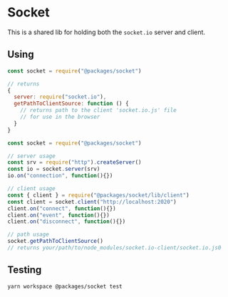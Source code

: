 # Socket

This is a shared lib for holding both the `socket.io` server and client.

## Using

```javascript
const socket = require("@packages/socket")

// returns
{
  server: require("socket.io"),
  getPathToClientSource: function () {
    // returns path to the client 'socket.io.js' file
    // for use in the browser
  }
}
```

```javascript
const socket = require("@packages/socket")

// server usage
const srv = require("http").createServer()
const io = socket.server(srv)
io.on("connection", function(){})

// client usage
const { client } = require("@packages/socket/lib/client")
const client = socket.client("http://localhost:2020")
client.on("connect", function(){})
client.on("event", function(){})
client.on("disconnect", function(){})

// path usage
socket.getPathToClientSource()
// returns your/path/to/node_modules/socket.io-client/socket.io.js0
```

## Testing

```bash
yarn workspace @packages/socket test
```
